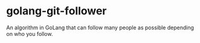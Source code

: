 # golang-git-follower
An algorithm in GoLang that can follow many people as possible depending on who you follow.
